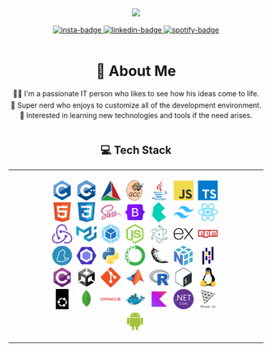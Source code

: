 <div id="header" align="center">
    <img src="https://media.giphy.com/media/M9gbBd9nbDrOTu1Mqx/giphy.gif" width="100"/>
</div>

<div id="links" align="center" style="margin: 15px auto 0px auto;">
    <a href="https://instagram.com/alex.dele.o.o">
        <img src="https://img.shields.io/badge/Instagram-%23E4405F.svg?logo=Instagram&logoColor=white" alt="insta-badge"/>
    </a>
    <a href="https://linkedin.com/in/alexandru-delegeanu">
        <img src="https://img.shields.io/badge/LinkedIn-%230077B5.svg?logo=linkedin&logoColor=white" alt="linkedin-badge"/>
    </a>
    <a href="https://open.spotify.com/playlist/5YYqRKbgTKXAcP91Tv8r1Y?si=b957d0eb82024411">
        <img src="https://img.shields.io/badge/-Spotify-1DB954?logo=spotify&logoColor=white" alt="spotify-badge"/>
    </a>
</div>
<br />

<h1 align="center">💫 About Me</h1>

<div align="center" style="display: flex; flex-direction: column; gap: 3px;">
    <div>
        👨‍💻 I'm a passionate IT person who likes to see how his ideas come to life.
    </div>
    <div>
    </div>
        👾 Super nerd who enjoys to customize all of the development environment.
    <div>
        👀 Interested in learning new technologies and tools if the need arises.
    </div>
</div>
<br>

<h2 align="center">💻 Tech Stack</h2>
<hr>

<div align="center" style="max-width: 350px; margin: 20px auto">
  <img src="https://raw.githubusercontent.com/devicons/devicon/master/icons/c/c-original.svg" title="C" alt="C" width="40" height="40"/>&nbsp;
  <img src="https://raw.githubusercontent.com/devicons/devicon/master/icons/cplusplus/cplusplus-original.svg" title="C++" alt="C++" width="40" height="40"/>&nbsp;
  <img src="https://raw.githubusercontent.com/devicons/devicon/master/icons/cmake/cmake-original.svg" title="CMake" alt="CMake" width="40" height="40"/>&nbsp;
  <img src="https://raw.githubusercontent.com/devicons/devicon/master/icons/gcc/gcc-original.svg" title="GCC" alt="GCC" width="40" height="40"/>&nbsp;
  <img src="https://raw.githubusercontent.com/devicons/devicon/master/icons/java/java-original.svg" title="Java" alt="Java" width="40" height="40"/>&nbsp;
  <img src="https://raw.githubusercontent.com/devicons/devicon/master/icons/javascript/javascript-original.svg" title="JavaScript" alt="JavaScript" width="40" height="40"/>&nbsp;
  <img src="https://raw.githubusercontent.com/devicons/devicon/master/icons/typescript/typescript-original.svg" title="TypeScript" alt="TypeScript" width="40" height="40"/>&nbsp;
  <img src="https://raw.githubusercontent.com/devicons/devicon/master/icons/html5/html5-original.svg" title="HTML5" alt="HTML5" width="40" height="40"/>&nbsp;
  <img src="https://raw.githubusercontent.com/devicons/devicon/master/icons/css3/css3-original.svg" title="CSS3" alt="CSS3" width="40" height="40"/>&nbsp;
  <img src="https://raw.githubusercontent.com/devicons/devicon/master/icons/sass/sass-original.svg" title="Sass" alt="Sass" width="40" height="40"/>&nbsp;
  <img src="https://raw.githubusercontent.com/devicons/devicon/master/icons/bootstrap/bootstrap-original.svg" title="Bootstrap" alt="Bootstrap" width="40" height="40"/>&nbsp;
  <img src="https://raw.githubusercontent.com/devicons/devicon/master/icons/bulma/bulma-plain.svg" title="BulmaCSS" alt="BulmaCSS" width="40" height="40"/>&nbsp;
  <img src="https://raw.githubusercontent.com/devicons/devicon/master/icons/tailwindcss/tailwindcss-plain.svg" title="TailwindCSS" alt="TailwindCSS" width="40" height="40"/>&nbsp;
  <img src="https://raw.githubusercontent.com/devicons/devicon/master/icons/react/react-original.svg" title="React" alt="React" width="40" height="40"/>&nbsp;
  <img src="https://raw.githubusercontent.com/devicons/devicon/master/icons/redux/redux-original.svg" title="Redux" alt="Redux" width="40" height="40"/>&nbsp;
  <img src="https://raw.githubusercontent.com/devicons/devicon/master/icons/materialui/materialui-original.svg" title="MaterialUI" alt="MaterialUI" width="40" height="40"/>&nbsp;
  <img src="https://raw.githubusercontent.com/devicons/devicon/master/icons/webpack/webpack-original.svg" title="Webpack" alt="Webpack" width="40" height="40"/>&nbsp;
  <img src="https://raw.githubusercontent.com/devicons/devicon/master/icons/nodejs/nodejs-original.svg" title="NodeJS" alt="NodeJS" width="40" height="40"/>&nbsp;
  <img src="https://raw.githubusercontent.com/devicons/devicon/master/icons/electron/electron-original.svg" title="ElectronJS" alt="ElectronJS" width="40" height="40"/>&nbsp;
  <img src="https://raw.githubusercontent.com/devicons/devicon/master/icons/express/express-original.svg" title="Express" alt="Express" width="40" height="40"/>&nbsp;
  <img src="https://raw.githubusercontent.com/devicons/devicon/master/icons/npm/npm-original-wordmark.svg" title="NPM" alt="NPM" width="40" height="40"/>&nbsp;
  <img src="https://raw.githubusercontent.com/devicons/devicon/master/icons/yarn/yarn-original.svg" title="Yarn" alt="Yarn" width="40" height="40"/>&nbsp;
  <img src="https://raw.githubusercontent.com/devicons/devicon/master/icons/eslint/eslint-original.svg" title="Eslint" alt="Eslint" width="40" height="40"/>&nbsp;
  <img src="https://raw.githubusercontent.com/devicons/devicon/master/icons/python/python-original.svg" title="Python" alt="Python" width="40" height="40"/>&nbsp;
  <img src="https://raw.githubusercontent.com/devicons/devicon/master/icons/anaconda/anaconda-original.svg" title="Anaconda" alt="Anaconda" width="40" height="40"/>&nbsp;
  <img src="https://raw.githubusercontent.com/devicons/devicon/master/icons/flask/flask-original.svg" title="Flask" alt="Flask" width="40" height="40"/>&nbsp;
  <img src="https://raw.githubusercontent.com/devicons/devicon/master/icons/numpy/numpy-original.svg" title="NumPy" alt="NumPy" width="40" height="40"/>&nbsp;
  <img src="https://raw.githubusercontent.com/devicons/devicon/master/icons/pandas/pandas-original.svg" title="Pandas" alt="Pandas" width="40" height="40"/>&nbsp;
  <img src="https://raw.githubusercontent.com/devicons/devicon/master/icons/csharp/csharp-original.svg" title="CSharp" alt="CSharp" width="40" height="40"/>&nbsp;
  <img src="https://raw.githubusercontent.com/devicons/devicon/master/icons/unity/unity-original.svg" title="Unity" alt="Unity" width="40" height="40"/>&nbsp;
  <img src="https://raw.githubusercontent.com/devicons/devicon/master/icons/git/git-original.svg" title="Git" alt="Git" width="40" height="40"/>&nbsp;
  <img src="https://raw.githubusercontent.com/devicons/devicon/master/icons/matlab/matlab-original.svg" title="Matlab" alt="Matlab" width="40" height="40"/>&nbsp;
  <img src="https://raw.githubusercontent.com/devicons/devicon/master/icons/r/r-original.svg" title="R" alt="R" width="40" height="40"/>&nbsp;
  <img src="https://raw.githubusercontent.com/devicons/devicon/master/icons/bash/bash-original.svg" title="Bash" alt="Bash" width="40" height="40"/>&nbsp;
  <img src="https://raw.githubusercontent.com/devicons/devicon/master/icons/linux/linux-original.svg" title="Linux" alt="Linux" width="40" height="40"/>&nbsp;
  <img src="https://raw.githubusercontent.com/devicons/devicon/master/icons/ubuntu/ubuntu-plain.svg" title="Ubuntu" alt="Ubuntu" width="40" height="40"/>&nbsp;
  <img src="https://raw.githubusercontent.com/devicons/devicon/master/icons/mongodb/mongodb-original.svg" title="MongoDB" alt="MongoDB" width="40" height="40"/>&nbsp;
  <img src="https://raw.githubusercontent.com/devicons/devicon/master/icons/oracle/oracle-original.svg" title="OracleSQL" alt="OracleSQL" width="40" height="40"/>&nbsp;
  <img src="https://raw.githubusercontent.com/devicons/devicon/master/icons/docker/docker-original.svg" title="Docker" alt="Docker" width="40" height="40"/>&nbsp;
  <img src="https://raw.githubusercontent.com/devicons/devicon/master/icons/kotlin/kotlin-original.svg" title="Kotlin" alt="Kotlin" width="40" height="40"/>&nbsp;
  <img src="https://raw.githubusercontent.com/devicons/devicon/master/icons/dotnetcore/dotnetcore-original.svg" title=".Net Core" alt=".Net Core" width="40" height="40"/>&nbsp;
  <img src="https://raw.githubusercontent.com/devicons/devicon/master/icons/threejs/threejs-original-wordmark.svg" title="ThreeJS" alt="ThreeJS" width="40" height="40"/>&nbsp;
  <img src="https://raw.githubusercontent.com/devicons/devicon/master/icons/android/android-original.svg" title="Android" alt="Android" width="40" height="40"/>&nbsp;
</div>
<!--  react router, styled components, scikit-learn, shell script, powershell-->

<hr>

